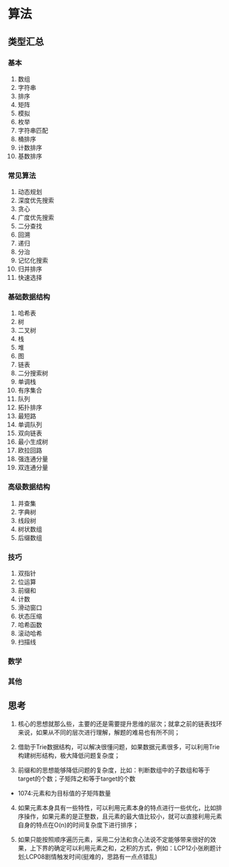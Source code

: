 # 算法

## 类型汇总

### 基本
1. 数组
2. 字符串
3. 排序
4. 矩阵
5. 模拟
6. 枚举
7. 字符串匹配
8. 桶排序
9. 计数排序
10. 基数排序

### 常见算法
1. 动态规划
2. 深度优先搜索
3. 贪心
4. 广度优先搜索
5. 二分查找
6. 回溯
7. 递归
8. 分治
9. 记忆化搜索
10. 归并排序
11. 快速选择

### 基础数据结构
1. 哈希表
2. 树
3. 二叉树
4. 栈
5. 堆
6. 图
7. 链表
8. 二分搜索树
9. 单调栈
10. 有序集合
11. 队列
12. 拓扑排序
13. 最短路
14. 单调队列
15. 双向链表
16. 最小生成树
17. 欧拉回路
18. 强连通分量
19. 双连通分量

### 高级数据结构
1. 并查集
2. 字典树
3. 线段树
4. 树状数组
5. 后缀数组

### 技巧
1. 双指针
2. 位运算
3. 前缀和
4. 计数
5. 滑动窗口
6. 状态压缩
7. 哈希函数
8. 滚动哈希
9. 扫描线

### 数学

### 其他

## 思考
1. 核心的思想就那么些，主要的还是需要提升思维的层次；就拿之前的链表找环来说，如果从不同的层次进行理解，解题的难易也有所不同；

2. 借助于Trie数据结构，可以解决很懂问题，如果数据元素很多，可以利用Trie构建树形结构，极大降低问题复杂度；

3. 前缀和的思想能够降低问题的复杂度，比如：判断数组中的子数组和等于target的个数；子矩阵之和等于target的个数
- 1074:元素和为目标值的子矩阵数量

4. 如果元素本身具有一些特性，可以利用元素本身的特点进行一些优化，比如排序操作，如果元素的是正整数，且元素的最大值比较小，就可以直接利用元素自身的特点在O(n)的时间复杂度下进行排序；

5. 如果只能按照顺序遍历元素，采用二分法和贪心法说不定能够带来很好的效果，上下界的确定可以利用元素之和，之积的方式，例如：LCP12小张刷题计划;LCP08剧情触发时间(挺难的，思路有一点点错乱)
